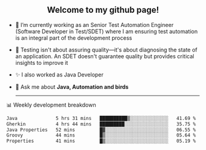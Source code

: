 <h2 align="center">Welcome to my github page!</h2>

- 🔭 I’m currently working as an Senior Test Automation Engineer (Software Developer in Test/SDET) where I am ensuring test automation is an integral part of the development process
- 🎩 Testing isn't about assuring quality—it's about diagnosing the state of an application. An SDET doesn't guarantee quality but provides critical insights to improve it
- ✨ I also worked as Java Developer
- 💬 Ask me about **Java, Automation and birds**
  
  -------
  
📊 Weekly development breakdown

<!--START_SECTION:waka-->

```txt
Java              5 hrs 31 mins   ██████████▒░░░░░░░░░░░░░░   41.69 %
Gherkin           4 hrs 44 mins   █████████░░░░░░░░░░░░░░░░   35.75 %
Java Properties   52 mins         █▓░░░░░░░░░░░░░░░░░░░░░░░   06.55 %
Groovy            44 mins         █▒░░░░░░░░░░░░░░░░░░░░░░░   05.64 %
Properties        41 mins         █▒░░░░░░░░░░░░░░░░░░░░░░░   05.19 %
```

<!--END_SECTION:waka-->

